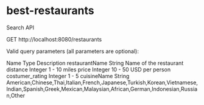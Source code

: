 # best-restaurants
Search API

GET http://localhost:8080/restaurants

Valid query parameters (all parameters are optional):

Name              Type        Description
restaurantName    String      Name of the restaurant
distance          Integer     1 - 10 miles
price             Integer     10 - 50 USD per person
costumer_rating   Integer     1 - 5 
cuisineName       String      American,Chinese,Thai,Italian,French,Japanese,Turkish,Korean,Vietnamese,Indian,Spanish,Greek,Mexican,Malaysian,African,German,Indonesian,Russian,Other
